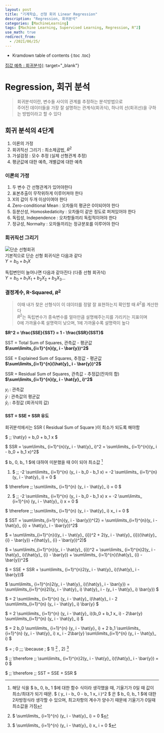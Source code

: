 ```yaml
---
layout: post
title: "기계학습, 선형 회귀 Linear Regression"
description: "Regression, 회귀분석"
categories: [MachineLearning]
tags: [Machine Learning, Supervised Learning, Regression, R^2]
use_math: true
redirect_from:
  - /2021/06/25/
---
```


* Kramdown table of contents
{:toc .toc}

[집값 예측 : 회귀분석](https://www.kaggle.com/s1hyeon/house-price-regression/edit "캐글, House Price Predict"){: target="_blank"}    


# Regression, 회귀 분석    
> 회귀분석이란, 변수들 사이의 관계를 추정하는 분석방법으로    
> 주어진 데이터들을 가장 잘 설명하는 관계식(회귀식), 하나의 선(회귀선)을 구하는 방법이라고 할 수 있다


## 회귀 분석의 4단계
1. 이론의 가정    
2. 회귀직선 그리기 : 최소제곱법, $R^2$    
3. 가설검정 : 모수 추정 (실제 선형관계 추정)    
4. 평균값에 대한 예측, 개별값에 대한 예측    


### 이론의 가정    
1. 두 변수 간 선형관계가 있어야한다
2. 표본추출이 무작위하게 이루어져야 한다
3. X의 값이 두개 이상이여야 한다
4. Zero-conditional Mean : 오차들의 평균은 0이되어야 한다
5. 등분산성, Homoskedaticity : 오차들이 같은 정도로 퍼져있어야 한다
6. 독립성, Independence : 오차항들끼리 독립적이어야 한다
7. 정규성, Normalty : 오차들끼리는 정규분포를 이루어야 한다


### 회귀직선 그리기

![단순 선형회귀](https://img1.daumcdn.net/thumb/R720x0.q80/?scode=mtistory2&fname=http%3A%2F%2Fcfile7.uf.tistory.com%2Fimage%2F997E924F5CDBC1A6283C93)    
기본적으로 단순 선형 회귀식은 다음과 같다    
$Y = b_{0} + b_{1}X$       

독립변인이 늘어나면 다음과 같아진다 (다중 선형 회귀식)    
$Y = b_{0} + b_{1}X_{1} + b_{2}X_{2} + b_{3}X_{3} ...$    

### 결정계수, R-Squared, $R^2$
> 이때 내가 찾은 선형식이 이 데이터를 정말 잘 표현하는지 확인할 때 $R^2$를 계산한다    
> $R^2$는 독립변수가 종속변수를 얼마만큼 설명해주는지를 가리키는 지표이며    
> 0에 가까울수록 설명력이 낮으며, 1에 가까울수록 설명력이 높다    
  
**$R^2 = \frac{SSE}{SST} = 1 - \frac{SSR}{SST}$**    
  
SST = Total Sum of Squares, 관측값 - 평균값     
**$\sum\limits_{i=1}^{n}(y_ i - \bar{y})^2$**    
    
SSE = Explained Sum of Squares, 추정값 - 평균값   
**$\sum\limits_{i=1}^{n}(\hat{y}_ i - \bar{y})^2$**    
    
SSR = Residual Sum of Squares, 관측값 - 추정값(잔차의 합)    
**$\sum\limits_{i=1}^{n}(y_ i - \hat{y}_ i)^2$**    
    
$y_ i$ : 관측값  
$\bar{y}$ : 관측값의 평균값  
$\hat{y}_ i$ : 추정값 (회귀식의 값)  


#### SST = SSE + SSR 유도    

회귀분석에서는 SSR ( Residual Sum of Square )이 최소가 되도록 해야함    

$ \;\; \hat{y} = b_0 + b_1 x $    

$ SSR = \sum\limits_ {i=1}^{n}(y_ i - \hat{y}_ i)^2 = \sum\limits_ {i=1}^{n}(y_ i - b_0 + b_1 x)^2$     

$ b_ 0, b_ 1 $에 대하여 미분했을 때 0이 되야 최소값 [^1]    

1) $ \;\; -2 \sum\limits_ {i=1}^{n} (y_ i - b_0 - b_1 x)  = -2 \sum\limits_ {i=1}^{n} (y_ i - \hat{y}_ i) = 0 $    

$  \therefore \;\; \sum\limits_ {i=1}^{n} (y_ i - \hat{y}_ i) = 0  $    

2) $ \;\; -2 \sum\limits_ {i=1}^{n} (y_ i - b_0 - b_1 x) x  = -2 \sum\limits_ {i=1}^{n} (y_ i - \hat{y}_ i) x = 0 $    

$  \therefore \;\; \sum\limits_ {i=1}^{n} (y_ i - \hat{y}_ i) x_ i = 0  $    

$ SST = \sum\limits_{i=1}^{n}(y_ i - \bar{y})^{2} = \sum\limits_{i=1}^{n}(y_ i - \hat{y}_ {i} + \hat{y}_ i - \bar{y})^2$    

$ = \sum\limits_{i=1}^{n}((y_ i - \hat{y}_ {i})^2 + 2(y_ i - \hat{y}_ {i})(\hat{y}_ {i} - \bar{y}) +(\hat{y}_ {i} - \bar{y})^2)$    

$ = \sum\limits_{i=1}^{n}(y_ i - \hat{y}_ {i})^2  +  \sum\limits_ {i=1}^{n}2(y_ i - \hat{y}_ i)(\hat{y}_ {i} - \bar{y})  +  \sum\limits_ {i=1}^{n}(\hat{y}_ {i} - \bar{y})^2$     

$ = SSE + SSR + \sum\limits_ {i=1}^{n}2(y_ i - \hat{y}_ i)(\hat{y}_ i - \bar{y})$    

$ \sum\limits_ {i=1}^{n}2(y_ i - \hat{y}_ i)(\hat{y}_ i - \bar{y}) = \sum\limits_{i=1}^{n}2((y_ i - \hat{y}_ i) \hat{y}_ i - (y_ i - \hat{y}_ i) \bar{y}) $     

$ = 2 \sum\limits_ {i=1}^{n} (y_ i - \hat{y}_ i)\hat{y}_ i - 2 \sum\limits_{i=1}^{n} (y_ i - \hat{y}_ i) \bar{y} $     

$ = 2 \sum\limits_ {i=1}^{n} (y_ i - \hat{y}_ i)(b_0 + b_1 x_ i) - 2\bar{y} \sum\limits_{i=1}^{n} (y_ i - \hat{y}_ i) $     

$ = 2 b_0 \sum\limits_ {i=1}^{n} (y_ i - \hat{y}_ i) + 2 b_1 \sum\limits_ {i=1}^{n} (y_ i - \hat{y}_ i) x_ i - 2\bar{y} \sum\limits_{i=1}^{n} (y_ i - \hat{y}_ i) $    

$ = \; 0 \;\;\; \because \; $ 1) [^2] , 2) [^3]     

$ \;\; \therefore \;\; \sum\limits_ {i=1}^{n}2(y_ i - \hat{y}_ i)(\hat{y}_ i - \bar{y}) = 0 $    

$ \;\; \therefore \;\; SST = SSE + SSR $


[^1]: 해당 식을 $ b_ 0, b_ 1 $에 대한 함수 식이라 생각했을 때, 기울기가 0일 때 값이 최소/최대가 되기 때문. $ ( y_ i - b_ 0 - b_ 1 x_ i )^2 $ 은 $ b_ 0, b_ 1 $에 대한 2차방정식라 생각할 수 있으며, 최고차항의 계수가 양수기 때문에 기울기가 0일때 최소값을 가짐       
[^2]: $ \sum\limits_ {i=1}^{n} (y_ i - \hat{y}_ i) = 0  $    
[^3]: $ \sum\limits_ {i=1}^{n} (y_ i - \hat{y}_ i) x_ i = 0  $    
